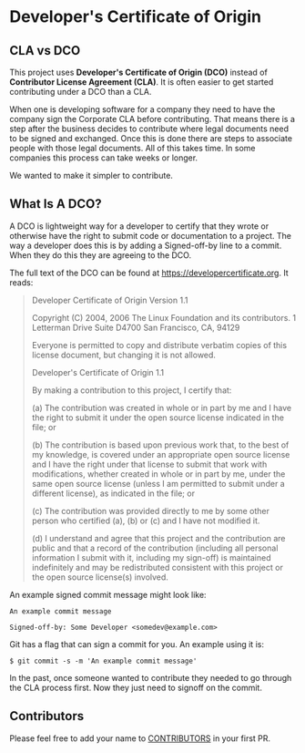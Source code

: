# Developer's Certificate of Origin

## CLA vs DCO

This project uses **Developer's Certificate of Origin (DCO)** instead of **Contributor License Agreement (CLA)**. It is often easier to get started contributing under a DCO than a CLA.

When one is developing software for a company they need to have the company sign the Corporate CLA before contributing. That means there is a step after the business decides to contribute where legal documents need to be signed and exchanged. Once this is done there are steps to associate people with those legal documents. All of this takes time. In some companies this process can take weeks or longer.

We wanted to make it simpler to contribute.

## What Is A DCO?

A DCO is lightweight way for a developer to certify that they wrote or otherwise have the right to submit code or documentation to a project. The way a developer does this is by adding a Signed-off-by line to a commit. When they do this they are agreeing to the DCO.

The full text of the DCO can be found at <https://developercertificate.org>. It reads:

> Developer Certificate of Origin Version 1.1
>
> Copyright (C) 2004, 2006 The Linux Foundation and its contributors. 1 Letterman Drive Suite D4700 San Francisco, CA, 94129
>
> Everyone is permitted to copy and distribute verbatim copies of this license document, but changing it is not allowed.
>
> Developer's Certificate of Origin 1.1
>
> By making a contribution to this project, I certify that:
>
> (a) The contribution was created in whole or in part by me and I have the right to submit it under the open source license indicated in the file; or
>
> (b) The contribution is based upon previous work that, to the best of my knowledge, is covered under an appropriate open source license and I have the right under that license to submit that work with modifications, whether created in whole or in part by me, under the same open source license (unless I am permitted to submit under a different license), as indicated in the file; or
>
> (c) The contribution was provided directly to me by some other person who certified (a), (b) or (c) and I have not modified it.
>
> (d) I understand and agree that this project and the contribution are public and that a record of the contribution (including all personal information I submit with it, including my sign-off) is maintained indefinitely and may be redistributed consistent with this project or the open source license(s) involved.

An example signed commit message might look like:

```
An example commit message

Signed-off-by: Some Developer <somedev@example.com>
```

Git has a flag that can sign a commit for you. An example using it is:

```
$ git commit -s -m 'An example commit message'
```

In the past, once someone wanted to contribute they needed to go through the CLA process first. Now they just need to signoff on the commit.

## Contributors

Please feel free to add your name to [CONTRIBUTORS](https://codeberg.org/comaps/comaps/src/branch/main/CONTRIBUTORS) in your first PR.
